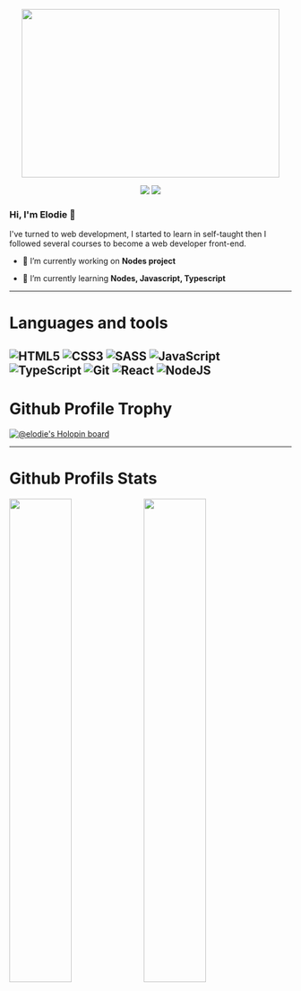 
<p align="center">
  <img width="460" height="300" src="https://media.giphy.com/media/L1R1tvI9svkIWwpVYr/giphy.gif">
</p>
<p align="center"><a href="https://www.linkedin.com/in/pro-elodie-mongellaz/" target="_blank"><img src="https://img.shields.io/badge/-LinkedIn-%230077B5?style=for-the-badge&logo=linkedin&logoColor=white" target="_blank"></a>
<a href="mongellaz.e@gmail.com"><img src="https://img.shields.io/badge/-Gmail-%23333?style=for-the-badge&logo=gmail&logoColor=white" target="_blank"></a>
</p>

### Hi, I'm Elodie 👋 

I've turned to web development, I started to learn in self-taught then I followed several courses to become a web developer front-end.

- 🔭 I’m currently working on **Nodes project**

- 🌱 I’m currently learning **Nodes, Javascript, Typescript**
--------------------
# Languages and tools
![HTML5](https://img.shields.io/badge/html5-%23E34F26.svg?style=for-the-badge&logo=html5&logoColor=white)
![CSS3](https://img.shields.io/badge/css3-%231572B6.svg?style=for-the-badge&logo=css3&logoColor=white)
![SASS](https://img.shields.io/badge/SASS-hotpink.svg?style=for-the-badge&logo=SASS&logoColor=white)
![JavaScript](https://img.shields.io/badge/javascript-%23323330.svg?style=for-the-badge&logo=javascript&logoColor=%23F7DF1E)
![TypeScript](https://img.shields.io/badge/typescript-%23007ACC.svg?style=for-the-badge&logo=typescript&logoColor=white)
![Git](https://img.shields.io/badge/git-%23F05033.svg?style=for-the-badge&logo=git&logoColor=white)
![React](https://img.shields.io/badge/react-%2320232a.svg?style=for-the-badge&logo=react&logoColor=%2361DAFB)
![NodeJS](https://img.shields.io/badge/node.js-6DA55F?style=for-the-badge&logo=node.js&logoColor=white)
--------------------
# Github Profile Trophy
[![@elodie's Holopin board](https://holopin.me/elodie)](https://holopin.io/@elodie)


-------------------------
# Github Profils Stats
<img align="left" width="47%" src="https://github-readme-stats.vercel.app/api?username=hellowdy&show_icons=true&theme=radical" />
<img align="left" width="47%" src="https://github-readme-stats.vercel.app/api/top-langs/?username=hellowdy&layout=compact" />
